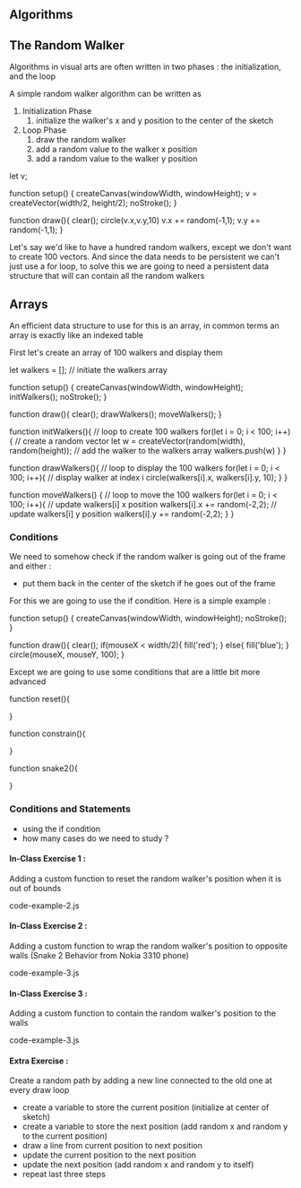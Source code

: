 ## Algorithms

## The Random Walker

Algorithms in visual arts are often written in two phases : the initialization, and the loop

A simple random walker algorithm can be written as

1. Initialization Phase
    1. initialize the walker's x and y position to the center of the sketch
2. Loop Phase
    1. draw the random walker
    2. add a random value to the walker x position
    3. add a random value to the walker y position

<tiny-code>
let v;

function setup() {
  createCanvas(windowWidth, windowHeight);
  v = createVector(width/2, height/2);
  noStroke();
}

function draw(){
  clear();
  circle(v.x,v.y,10)
  v.x += random(-1,1);
  v.y += random(-1,1);
}

</tiny-code>


Let's say we'd like to have a hundred random walkers, except we don't want to create 100 vectors.
And since the data needs to be persistent we can't just use a for loop, to solve this we are going to need a persistent data structure
that will can contain all the random walkers

## Arrays

An efficient data structure to use for this is an array, in common terms an array is exactly like an indexed table

First let's create an array of 100 walkers and display them

<tiny-code>
let walkers = []; // initiate the walkers array

function setup() {
  createCanvas(windowWidth, windowHeight);
  initWalkers();
  noStroke();
}

function draw(){
  clear();
  drawWalkers();
  moveWalkers();
}

function initWalkers(){
  // loop to create 100 walkers
  for(let i = 0; i < 100; i++){
    // create a random vector
    let w = createVector(random(width), random(height));
    // add the walker to the walkers array
    walkers.push(w)
  }
}

function drawWalkers(){
  // loop to display the 100 walkers
  for(let i = 0; i < 100; i++){
    // display walker at index i
    circle(walkers[i].x, walkers[i].y, 10);
  }
}

function moveWalkers() {
  // loop to move the 100 walkers
  for(let i = 0; i < 100; i++){
    // update walkers[i] x position
    walkers[i].x += random(-2,2);
    // update walkers[i] y position
    walkers[i].y += random(-2,2);
  }
}

</tiny-code>






### Conditions

We need to somehow check if the random walker is going out of the frame and either :
- put them back in the center of the sketch if he goes out of the frame

For this we are going to use the if condition. Here is a simple example :

<tiny-code>
function setup() {
  createCanvas(windowWidth, windowHeight);
  noStroke();
}

function draw(){
  clear();
  if(mouseX < width/2){
    fill('red');
  }
  else{
    fill('blue');
  }
  circle(mouseX, mouseY, 100);
}

</tiny-code>

Except we are going to use some conditions that are a little bit more advanced

<tiny-code>
function reset(){

}

</tiny-code>

<tiny-code>
function constrain(){

}

</tiny-code>

<tiny-code>
function snake2(){

}

</tiny-code>

### Conditions and Statements

- using the if condition
- how many cases do we need to study ?

#### In-Class Exercise 1 :

Adding a custom function to reset the random walker's position when it is out of bounds

code-example-2.js

#### In-Class Exercise 2 :

Adding a custom function to wrap the random walker's position to opposite walls (Snake 2 Behavior from Nokia 3310 phone)

code-example-3.js

#### In-Class Exercise 3 :

Adding a custom function to contain the random walker's position to the walls

code-example-3.js

#### Extra Exercise :

Create a random path by adding a new line connected to the old one at every draw loop

- create a variable to store the current position (initialize at center of sketch)
- create a variable to store the next position (add random x and random y to the current position)
- draw a line from current position to next position
- update the current position to the next position
- update the next position (add random x and random y to itself)
- repeat last three steps
